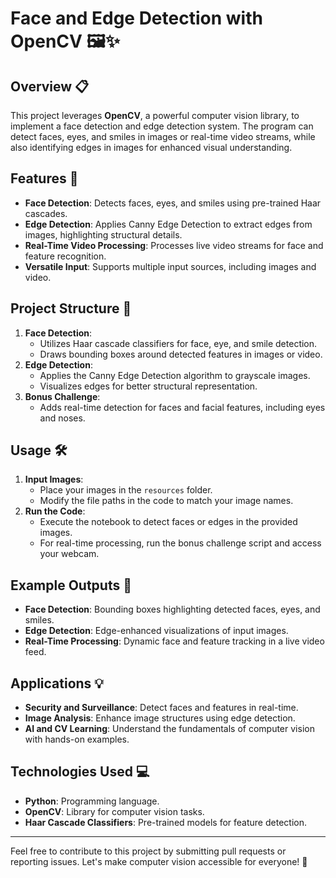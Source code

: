 # Face and Edge Detection with OpenCV 🖼️✨

## Overview 📋
This project leverages **OpenCV**, a powerful computer vision library, to implement a face detection and edge detection system. The program can detect faces, eyes, and smiles in images or real-time video streams, while also identifying edges in images for enhanced visual understanding.

## Features 🚀
- **Face Detection**: Detects faces, eyes, and smiles using pre-trained Haar cascades.
- **Edge Detection**: Applies Canny Edge Detection to extract edges from images, highlighting structural details.
- **Real-Time Video Processing**: Processes live video streams for face and feature recognition.
- **Versatile Input**: Supports multiple input sources, including images and video.

## Project Structure 📂
1. **Face Detection**:
   - Utilizes Haar cascade classifiers for face, eye, and smile detection.
   - Draws bounding boxes around detected features in images or video.
2. **Edge Detection**:
   - Applies the Canny Edge Detection algorithm to grayscale images.
   - Visualizes edges for better structural representation.
3. **Bonus Challenge**:
   - Adds real-time detection for faces and facial features, including eyes and noses.

## Usage 🛠️
1. **Input Images**:
   - Place your images in the `resources` folder.
   - Modify the file paths in the code to match your image names.
2. **Run the Code**:
   - Execute the notebook to detect faces or edges in the provided images.
   - For real-time processing, run the bonus challenge script and access your webcam.

## Example Outputs 🌟
- **Face Detection**: Bounding boxes highlighting detected faces, eyes, and smiles.
- **Edge Detection**: Edge-enhanced visualizations of input images.
- **Real-Time Processing**: Dynamic face and feature tracking in a live video feed.

## Applications 💡
- **Security and Surveillance**: Detect faces and features in real-time.
- **Image Analysis**: Enhance image structures using edge detection.
- **AI and CV Learning**: Understand the fundamentals of computer vision with hands-on examples.

## Technologies Used 💻
- **Python**: Programming language.
- **OpenCV**: Library for computer vision tasks.
- **Haar Cascade Classifiers**: Pre-trained models for feature detection.


---

Feel free to contribute to this project by submitting pull requests or reporting issues. Let's make computer vision accessible for everyone! 🚀
